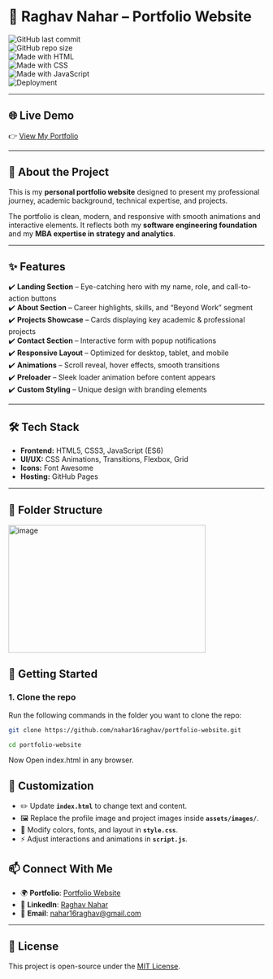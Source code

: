 # 🌟 Raghav Nahar – Portfolio Website  

![GitHub last commit](https://img.shields.io/github/last-commit/nahar16raghav/portfolio-website?color=blue)  
![GitHub repo size](https://img.shields.io/github/repo-size/nahar16raghav/portfolio-website?color=brightgreen)  
![Made with HTML](https://img.shields.io/badge/Made%20with-HTML5-orange?logo=html5)  
![Made with CSS](https://img.shields.io/badge/Made%20with-CSS3-blue?logo=css3)  
![Made with JavaScript](https://img.shields.io/badge/Made%20with-JavaScript-yellow?logo=javascript)  
![Deployment](https://img.shields.io/badge/Deployed%20on-GitHub%20Pages-lightgrey?logo=github)  

---

## 🌐 Live Demo  
👉 [View My Portfolio](https://raghavnahar.github.io/portfolio-website/)  

---

## 📖 About the Project  

This is my **personal portfolio website** designed to present my professional journey, academic background, technical expertise, and projects.  

The portfolio is clean, modern, and responsive with smooth animations and interactive elements. It reflects both my **software engineering foundation** and my **MBA expertise in strategy and analytics**.  

---

## ✨ Features  

✔️ **Landing Section** – Eye-catching hero with my name, role, and call-to-action buttons  
✔️ **About Section** – Career highlights, skills, and “Beyond Work” segment  
✔️ **Projects Showcase** – Cards displaying key academic & professional projects  
✔️ **Contact Section** – Interactive form with popup notifications  
✔️ **Responsive Layout** – Optimized for desktop, tablet, and mobile  
✔️ **Animations** – Scroll reveal, hover effects, smooth transitions  
✔️ **Preloader** – Sleek loader animation before content appears  
✔️ **Custom Styling** – Unique design with branding elements  

---

## 🛠️ Tech Stack  

- **Frontend:** HTML5, CSS3, JavaScript (ES6)  
- **UI/UX:** CSS Animations, Transitions, Flexbox, Grid  
- **Icons:** Font Awesome  
- **Hosting:** GitHub Pages  

---

## 📂 Folder Structure  
<img width="388" height="251" alt="image" src="https://github.com/user-attachments/assets/e87c045b-b6cb-4b0a-8e45-f0a307e7c25d" />

## 🚀 Getting Started  

### 1. Clone the repo  
Run the following commands in the folder you want to clone the repo:
```bash
git clone https://github.com/nahar16raghav/portfolio-website.git

cd portfolio-website
```

Now Open index.html in any browser.

## 📌 Customization  

- ✏️ Update **`index.html`** to change text and content.  
- 🖼️ Replace the profile image and project images inside **`assets/images/`**.  
- 🎨 Modify colors, fonts, and layout in **`style.css`**.  
- ⚡ Adjust interactions and animations in **`script.js`**.  

## 📫 Connect With Me  

- 🌍 **Portfolio**: [Portfolio Website](https://raghavnahar.github.io/portfolio-website/)  
- 💼 **LinkedIn**: [Raghav Nahar](https://www.linkedin.com/in/raghav-nahar-4b7475150/)  
- 📧 **Email**: [nahar16raghav@gmail.com](mailto:nahar16raghav@gmail.com)  

---

## 📄 License  

This project is open-source under the [MIT License](LICENSE).



